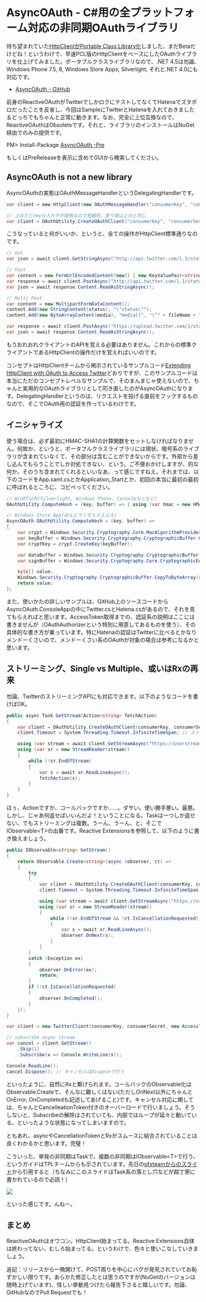 # AsyncOAuth - C#用の全プラットフォーム対応の非同期OAuthライブラリ

待ち望まれていた[HttpClientがPortable Class Library化](http://blogs.msdn.com/b/bclteam/archive/2013/02/18/portable-httpclient-for-net-framework-and-windows-phone.aspx)しました、まだBetaだけどね！というわけで、早速PCL版のHttpClientをベースにしたOAuthライブラリを仕上げてみました。ポータブルクラスライブラリなので、.NET 4.5は勿論、Windows Phone 7.5, 8, Windows Store Apps, Silverlight, それと.NET 4.0にも対応です。

* [AsyncOAuth - GitHub](https://github.com/neuecc/AsyncOAuth)

前身のReactiveOAuthがTwitterでしかロクにテストしてなくてHatenaでズタボロだったことを反省し、今回はSampleにTwitterとHatenaを入れておきました＆どっちでもちゃんと正常に動きます。なお、完全に上位互換なので、ReactiveOAuthはObsoleteです。それと、ライブラリのインストールはNuGet経由でのみの提供です。

PM> Install-Package [AsyncOAuth -Pre](https://nuget.org/packages/AsyncOAuth/)

もしくはPreReleaseを表示に含めてGUIから検索してください。

AsyncOAuth is not a new library
---
AsyncOAuthの実態はOAuthMessageHandlerというDelegatingHandlerです。

```csharp
var client = new HttpClient(new OAuthMessageHandler("consumerKey", "consumerSecret", new AccessToken("accessToken", "accessTokenSecret")));

// 上のだとnewの入れ子が面倒なので短縮形、戻り値は上のと同じ
var client = OAuthUtility.CreateOAuthClient("consumerKey", "consumerSecret", new AccessToken("accessToken", "accessTokenSecret"));
```

こうなっていると何がいいか、というと、全ての操作がHttpClient標準通りなのです。

```csharp
// Get
var json = await client.GetStringAsync("http://api.twitter.com/1.1/statuses/home_timeline.json?count=" + count + "&page=" + page);

// Post
var content = new FormUrlEncodedContent(new[] { new KeyValuePair<string, string>("status", status) });
var response = await client.PostAsync("http://api.twitter.com/1.1/statuses/update.json", content);
var json = await response.Content.ReadAsStringAsync();

// Multi Post
var content = new MultipartFormDataContent();
content.Add(new StringContent(status), "\"status\"");
content.Add(new ByteArrayContent(media), "media[]", "\"" + fileName + "\"");

var response = await client.PostAsync("https://upload.twitter.com/1/statuses/update_with_media.json", content);
var json = await response.Content.ReadAsStringAsync();
```

もうおれおれクライアントのAPIを覚える必要はありません。これからの標準クライアントであるHttpClientの操作だけを覚えればいいのです。

コンセプトはHttpClientチームから掲示されているサンプルコード[Extending HttpClient with OAuth to Access Twitter](http://blogs.msdn.com/b/henrikn/archive/2012/02/16/extending-httpclient-with-oauth-to-access-twitter.aspx)どおりですが、このサンプルコードは本当にただのコンセプトレベルなサンプルで、そのまんまじゃ使えないので、ちゃんと実用的なOAuthライブラリとして叩き直したのがAsyncOAuthになります。DelegatingHandlerというのは、リクエストを投げる直前をフックするものなので、そこでOAuth用の認証を作っているわけです。

イニシャライズ
---
使う場合は、必ず最初にHMAC-SHA1の計算関数をセットしなければなりません。何故か、というと、ポータブルクラスライブラリには現状、暗号系のライブラリが含まれていなくて、その部分は含むことができないからです。外部から差し込んでもらうことでしか対処できない、という。ご不便おかけしますが、的な何か。そのうち含まれてくれるといいなあ、って感じですねえ。それまでは、以下のコードをApp.xaml.csとかApplication_Startとか、初回の本当に最初の最初に呼ばれるところに、コピペってください。

```csharp
// WinRT以外(Silverlight, Windows Phone, Consoleなどなど)
OAuthUtility.ComputeHash = (key, buffer) => { using (var hmac = new HMACSHA1(key)) { return hmac.ComputeHash(buffer); } };

// Windows Store App(めんどうくせえええええ)
AsyncOAuth.OAuthUtility.ComputeHash = (key, buffer) =>
{
    var crypt = Windows.Security.Cryptography.Core.MacAlgorithmProvider.OpenAlgorithm("HMAC_SHA1");
    var keyBuffer = Windows.Security.Cryptography.CryptographicBuffer.CreateFromByteArray(key);
    var cryptKey = crypt.CreateKey(keyBuffer);

    var dataBuffer = Windows.Security.Cryptography.CryptographicBuffer.CreateFromByteArray(buffer);
    var signBuffer = Windows.Security.Cryptography.Core.CryptographicEngine.Sign(cryptKey, dataBuffer);

    byte[] value;
    Windows.Security.Cryptography.CryptographicBuffer.CopyToByteArray(signBuffer, out value);
    return value;
};
```

また、使いかたの詳しいサンプルは、GitHub上のソースコードからAsyncOAuth.ConsoleAppの中にTwitter.csとHatena.csがあるので、それを見てもらえればと思います。AccessToken取得までの、認証系の説明はここには書きませんが（OAuthAuthorizerという特別に用意してあるものを使う）、その具体的な書き方が乗っています。特にHatenaの認証はTwitterに比べるとかなりメンドーくさいので、メンドーくさい系のOAuthが対象の場合は参考になるかと思います。

ストリーミング、Single vs Multiple、或いはRxの再来
---
勿論、TwitterのストリーミングAPIにも対応できます。以下のようなコードを書けばOK。

```csharp
public async Task GetStream(Action<string> fetchAction)
{
    var client = OAuthUtility.CreateOAuthClient(consumerKey, consumerSecret, accessToken);
    client.Timeout = System.Threading.Timeout.InfiniteTimeSpan; // ストリーミングなのでTimeoutで切られないよう設定しておくこと

    using (var stream = await client.GetStreamAsync("https://userstream.twitter.com/1.1/user.json"))
    using (var sr = new StreamReader(stream))
    {
        while (!sr.EndOfStream)
        {
            var s = await sr.ReadLineAsync();
            fetchAction(s);
        }
    }
}
```

ほぅ、Actionですか、コールバックですか……。ダサい。使い勝手悪い。最悪。しかし、じゃあ何返せばいいんだよ！ということになる。Taskは一つしか返せない、でもストリーミングは複数。うーん、うーん、と、そこでIObservable&lt;T>の出番です。Reactive Extensionsを参照して、以下のように書き換えましょう。

```csharp
public IObservable<string> GetStream()
{
    return Observable.Create<string>(async (observer, ct) =>
    {
        try
        {
            var client = OAuthUtility.CreateOAuthClient(consumerKey, consumerSecret, accessToken);
            client.Timeout = System.Threading.Timeout.InfiniteTimeSpan; // ストリーミングなのでTimeoutで切られないよう設定しておくこと

            using (var stream = await client.GetStreamAsync("https://userstream.twitter.com/1.1/user.json"))
            using (var sr = new StreamReader(stream))
            {
                while (!sr.EndOfStream && !ct.IsCancellationRequested)
                {
                    var s = await sr.ReadLineAsync();
                    observer.OnNext(s);
                }
            }
        }
        catch (Exception ex)
        {
            observer.OnError(ex);
            return;
        }
        if (!ct.IsCancellationRequested)
        {
            observer.OnCompleted();
        }
    });
}
```

```csharp
var client = new TwitterClient(consumerKey, consumerSecret, new AccessToken(accessTokenKey, accessTokenSecret));

// subscribe async stream
var cancel = client.GetStream()
    .Skip(1)
    .Subscribe(x => Console.WriteLine(x));

Console.ReadLine();
cancel.Dispose(); // キャンセルはDisposeで行う
```

といったように、自然にRxと繋げられます。コールバックのObservable化はObservable.Createで、そんなに難しくはない(ただしOnNext以外にちゃんとOnError, OnCompletedも記述してあげること)です。キャンセル対応に関しては、ちゃんとCancelleationToken付きのオーバーロードで行いましょう。そうしないと、Subscribeの解除はされていても、内部ではループが延々と動いている、といったような状態になってしまいますので。

ともあれ、asyncやCancellationTokenとRxがスムースに結合されていることは良くわかるかと思います。完璧！

こういった、単発の非同期はTaskで、複数の非同期はIObservable&lt;T>で行う、というガイドはTPLチームからも示されています。先日の[pfxteamからのスライド](http://blogs.msdn.com/b/pfxteam/archive/2013/02/20/mvp-summit-presentation-on-async.aspx)から引用すると（ちなみにこのスライドはTask系の落とし穴などが超丁寧に書かれているので必読！）

<p class="noindent">
	<img src="http://neue.cc/wp-content/uploads/image/asnc_sync_mult.jpg">
</p>

といった感じです。んねー。

まとめ
---
ReactiveOAuthはオワコン。HttpClient始まってる。Reactive Extensions自体は終わってない、むしろ始まってる。というわけで、色々と使いこなしていきましょう。

追記：リリースから一晩開けて、POST周りを中心にバグが発見されていてお恥ずかしい限りです。あらかた修正したとは思うのですが(NuGetのバージョンは随時上げています)、怪しい挙動見つけたら報告下さると嬉しいです。勿論、GitHubなのでPull Requestでも！